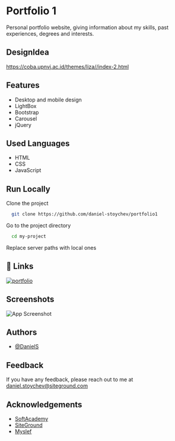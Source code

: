 
# Portfolio 1

Personal portfolio website, giving information about my skills, past experiences, degrees and interests.


## DesignIdea

https://coba.upnvj.ac.id/themes/liza//index-2.html


## Features

- Desktop and mobile design
- LightBox
- Bootstrap
- Carousel
- jQuery


## Used Languages

- HTML
- CSS
- JavaScript


## Run Locally

Clone the project

```bash
  git clone https://github.com/daniel-stoychev/portfolio1
```

Go to the project directory

```bash
  cd my-project
```

Replace server paths with local ones


## 🔗 Links
[![portfolio](https://img.shields.io/badge/my_portfolio-000?style=for-the-badge&logo=ko-fi&logoColor=white)](https://danielstoychev.com/)


## Screenshots

![App Screenshot](https://danielstoychev.com/images/portfolo1_screen.png)



## Authors

- [@DanielS](https://github.com/daniel-stoychev)


## Feedback

If you have any feedback, please reach out to me at daniel.stoychev@siteground.com


## Acknowledgements

 - [SoftAcademy](https://softacademy.bg/kurs-web-programirane/)
 - [SiteGround](https://www.siteground.com/)
 - [Myslef](https://danielstoychev.com/)

